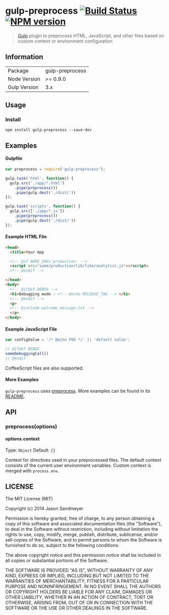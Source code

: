 # gulp-preprocess [![Build Status](https://travis-ci.org/jas/gulp-preprocess.png?branch=master)](https://travis-ci.org/jas/gulp-preprocess) [![NPM version](https://badge.fury.io/js/gulp-preprocess.png)](http://badge.fury.io/js/gulp-preprocess)

> [Gulp](http://gulpjs.com) plugin to preprocess HTML, JavaScript, and other files based on custom context or environment configuration


## Information

<table>
<tr>
<td>Package</td><td>gulp-preprocess</td>
</tr>
<tr>
<td>Node Version</td>
<td>>= 0.9.0</td>
</tr>
<tr>
<td>Gulp Version</td>
<td>3.x</td>
</tr>
</table>


## Usage

### Install

```
npm install gulp-preprocess --save-dev
```


## Examples

#### Gulpfile

```js
var preprocess = require('gulp-preprocess');

gulp.task('html', function() {
  gulp.src('./app/*.html')
    .pipe(preprocess())
    .pipe(gulp.dest('./dist/'))
});

gulp.task('scripts', function() {
  gulp.src(['./app/*.js'])
    .pipe(preprocess())
    .pipe(gulp.dest('./dist/'))
});
```

#### Example HTML File

```html
<head>
  <title>Your App

  <!-- @if NODE_ENV='production' -->
  <script src="some/production/lib/like/analytics.js"></script>
  <!-- @endif -->

</head>
<body>
  <!-- @ifdef DEBUG -->
  <h1>Debugging mode - <!-- @echo RELEASE_TAG --> </h1>
  <!-- @endif -->
  <p>
  <!-- @include welcome_message.txt -->
  </p>
</body>
```

#### Example JavaScript File

```js
var configValue = '/* @echo FOO */' || 'default value';

// @ifdef DEBUG
someDebuggingCall()
// @endif
```

CoffeeScript files are also supported.


#### More Examples

`gulp-preprocess` uses [preprocess](https://github.com/jsoverson/preprocess#directive-syntax). More examples can be found in its [README](https://github.com/jsoverson/preprocess#directive-syntax).


## API

### preprocess(options)

#### options.context
Type: `Object`
Default: `{}`

Context for directives used in your preprocessed files. The default context consists of the current user environment variables. Custom context is merged with `process.env`.


## LICENSE

The MIT License (MIT)

Copyright (c) 2014 Jason Sandmeyer

Permission is hereby granted, free of charge, to any person obtaining a copy of this software and associated documentation files (the "Software"), to deal in the Software without restriction, including without limitation the rights to use, copy, modify, merge, publish, distribute, sublicense, and/or sell copies of the Software, and to permit persons to whom the Software is furnished to do so, subject to the following conditions:

The above copyright notice and this permission notice shall be included in all copies or substantial portions of the Software.

THE SOFTWARE IS PROVIDED "AS IS", WITHOUT WARRANTY OF ANY KIND, EXPRESS OR IMPLIED, INCLUDING BUT NOT LIMITED TO THE WARRANTIES OF MERCHANTABILITY, FITNESS FOR A PARTICULAR PURPOSE AND NONINFRINGEMENT. IN NO EVENT SHALL THE AUTHORS OR COPYRIGHT HOLDERS BE LIABLE FOR ANY CLAIM, DAMAGES OR OTHER LIABILITY, WHETHER IN AN ACTION OF CONTRACT, TORT OR OTHERWISE, ARISING FROM, OUT OF OR IN CONNECTION WITH THE SOFTWARE OR THE USE OR OTHER DEALINGS IN THE SOFTWARE.
